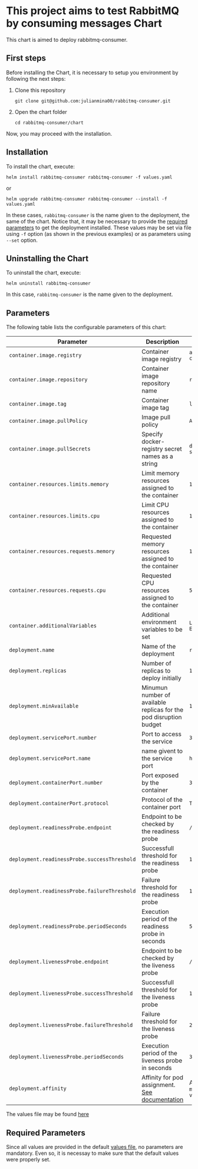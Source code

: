# This project aims to test RabbitMQ by consuming messages Chart

This chart is aimed to deploy rabbitmq-consumer.

## First steps
Before installing the Chart, it is necessary to setup you environment by following the next steps:
1. Clone this repository
    ```
    git clone git@github.com:julianmina00/rabbitmq-consumer.git
    ```
2. Open the chart folder
    ```
    cd rabbitmq-consumer/chart
    ```

Now, you may proceed with the installation.

## Installation

To install the chart, execute:

```
helm install rabbitmq-consumer rabbitmq-consumer -f values.yaml
```

or

```
helm upgrade rabbitmq-consumer rabbitmq-consumer --install -f values.yaml
```
In these cases, `rabbitmq-consumer` is the name given to the deployment, the same of the chart. Notice that, it may be necessary to provide the [required parameters](#required-parameters) to get the deployment installed. These values may be set via file using `-f` option (as shown in the previous examples) or as parameters using `--set` option.

## Uninstalling the Chart

To uninstall the chart, execute:
```
helm uninstall rabbitmq-consumer
```
In this case, `rabbitmq-consumer` is the name given to the deployment.

## Parameters
The following table lists the configurable parameters of this chart:

| Parameter | Description | Default |
| --- | --- | --- |
| `container.image.registry` | Container image registry | `armdocker.rnd.ericsson.se/proj-connx` |
| `container.image.repository` | Container image repository name | `rabbitmq-consumer` |
| `container.image.tag` | Container image tag | `latest` |
| `container.image.pullPolicy` | Image pull policy | `Always` |
| `container.image.pullSecrets` | Specify docker-registry secret names as a string | `deployment-docker-registry-secret` |
| `container.resources.limits.memory` | Limit memory resources assigned to the container | `128Mi` |
| `container.resources.limits.cpu` | Limit CPU resources assigned to the container | `100m` |
| `container.resources.requests.memory` | Requested memory resources assigned to the container | `128Mi` |
| `container.resources.requests.cpu` | Requested CPU resources assigned to the container | `50m` |
| `container.additionalVariables` | Additional environment variables to be set | `LOGGER_LEVEL=info, ENV=production` |
| `deployment.name` | Name of the deployment | `rabbitmq-consumer` |
| `deployment.replicas` | Number of replicas to deploy initially | `1` |
| `deployment.minAvailable` | Minumun number of available replicas for the pod disruption budget | `1` |
| `deployment.servicePort.number` | Port to access the service | `3000` |
| `deployment.servicePort.name` | name givent to the service port | `http` |
| `deployment.containerPort.number` | Port exposed by the container | `3000` |
| `deployment.containerPort.protocol` | Protocol of the container port | `TCP` |
| `deployment.readinessProbe.endpoint` | Endpoint to be checked by the readiness probe | `/api/health` |
| `deployment.readinessProbe.successThreshold` | Successfull threshold for the readiness probe | `1` |
| `deployment.readinessProbe.failureThreshold` | Failure threshold for the readiness probe | `120` |
| `deployment.readinessProbe.periodSeconds` | Execution period of the readiness probe in seconds | `5` |
| `deployment.livenessProbe.endpoint` | Endpoint to be checked by the liveness probe | `/api/health` |
| `deployment.livenessProbe.successThreshold` | Successfull threshold for the liveness probe | `1` |
| `deployment.livenessProbe.failureThreshold` | Failure threshold for the liveness probe | `2` |
| `deployment.livenessProbe.periodSeconds` | Execution period of the liveness probe in seconds | `30` |
| `deployment.affinity` | Affinity for pod assignment. [See documentation](https://kubernetes.io/docs/concepts/configuration/assign-pod-node/#affinity-and-anti-affinity) | Anti-affinity Expression: `matchExpressions: app In values(rabbitmq-consumer)` |

The values file may be found [here](./values.yaml)

## Required Parameters
Since all values are provided in the default [values file](./values.yaml), no parameters are mandatory. Even so, it is necessay to make sure that the default values were properly set.
